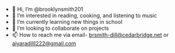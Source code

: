 - 👋 Hi, I’m @brooklynsmith201
- 👀 I’m interested in reading, cooking, and listening to music
- 🌱 I’m currently learning new things in school 
- 💞️ I’m looking to collaborate on projects
- 📫 How to reach me via email- brsmith-dill@cedarbridge.net or aiyaradilll222@gmail.com

<!---
brooklynsmith201/brooklynsmith201 is a ✨ special ✨ repository because its `README.md` (this file) appears on your GitHub profile.
You can click the Preview link to take a look at your changes.
--->

